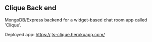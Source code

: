 ## Clique Back end

MongoDB/Express backend for a widget-based chat room app called 'Clique'.

Deployed app: https://jts-clique.herokuapp.com/